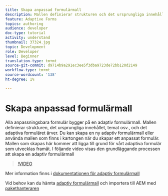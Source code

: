```yaml
---
title: Skapa anpassad formulärmall
description: Mallen definierar strukturen och det ursprungliga innehållet i det adaptiva formuläret.
feature: Adaptive Forms
topics: authoring
audience: developer
doc-type: tutorial
activity: understand
thumbnail: 37324.jpg
topic: Development
role: Developer
level: Beginner
translation-type: tm+mt
source-git-commit: d9714b9a291ec3ee5f3dba9723de72bb120d2149
workflow-type: tm+mt
source-wordcount: '138'
ht-degree: 1%

---
```



# Skapa anpassad formulärmall

Alla anpassningsbara formulär bygger på en adaptiv formulärmall. Mallen definierar strukturen, det ursprungliga innehållet, temat osv., och det adaptiva formuläret ärver. Du kan skapa en ny adaptiv formulärmall eller använda mallen som finns i kartongen när du skapar ett anpassat formulär.
Mallen som skapas här kommer att ligga till grund för vårt adaptiva formulär som utvecklas framåt.
I följande video visas den grundläggande processen att skapa en adaptiv formulärmall

>[!VIDEO](https://video.tv.adobe.com/v/37324/quality=9)

Mer information finns i [dokumentationen för adaptiv formulärmall](https://docs.adobe.com/content/help/en/experience-manager-65/forms/adaptive-forms-advanced-authoring/template-editor.html)

Vid behov kan du hämta [adaptiv formulärmall](assets/peak-application-template.zip) och importera till AEM med [pakethanteraren](http://localhost:4502/crx/packmgr/index.jsp)




